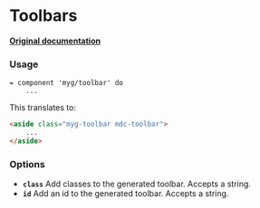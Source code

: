 # Toolbars

**[Original documentation](https://github.com/jonhue/myg/tree/master/packages/toolbar)**

### Usage

```haml
= component 'myg/toolbar' do
    ...
```

This translates to:

```html
<aside class="myg-toolbar mdc-toolbar">
    ...
</aside>
```

### Options

* **`class`** Add classes to the generated toolbar. Accepts a string.
* **`id`** Add an id to the generated toolbar. Accepts a string.
